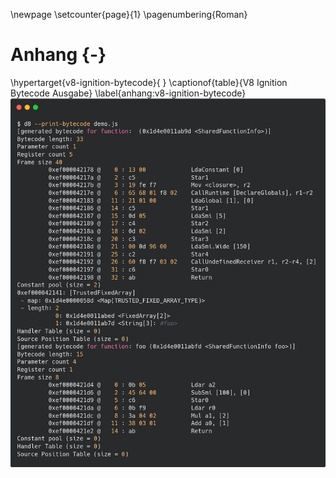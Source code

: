 \newpage
\setcounter{page}{1}
\pagenumbering{Roman}
# Anhang {-}

\hypertarget{v8-ignition-bytecode}{
}
\captionof{table}{V8 Ignition Bytecode Ausgabe}
\label{anhang:v8-ignition-bytecode}
![](./img/d8-print-bytecode.png)

